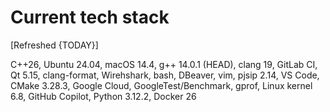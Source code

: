 # Current tech stack

[Refreshed {TODAY}]

C++26, Ubuntu 24.04, macOS 14.4, g++ 14.0.1 (HEAD), clang 19, GitLab CI, Qt 5.15, clang-format, Wirehshark, bash, DBeaver, vim, pjsip 2.14, VS Code, CMake 3.28.3, Google Cloud, GoogleTest/Benchmark, gprof, Linux kernel 6.8, GitHub Copilot, Python 3.12.2, Docker 26

